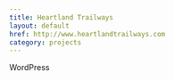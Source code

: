 ```yaml
---
title: Heartland Trailways
layout: default
href: http://www.heartlandtrailways.com
category: projects
---
```



WordPress
